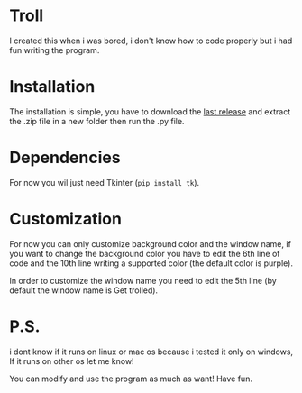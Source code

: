 # Troll
I created this when i was bored, i don't know how to code properly but i had fun writing the program.

# Installation
The installation is simple, you have to download the [last release](https://github.com/ImAWildDogg/Troll/releases/) and extract the .zip file in a new folder then run the .py file.

# Dependencies 
For now you wil just need Tkinter (`pip install tk`).

# Customization 
For now you can only customize background color and the window name, if you want to change the background color you have to edit the 6th line of code and the 10th line writing a supported color (the default color is purple).

In order to customize the window name you need to edit the 5th line (by default the window name is Get trolled). 
# P.S.
i dont know if it runs on linux or mac os because i tested it only on windows, If it runs on other os let me know!

You can modify and use the program as much as want! Have fun.
